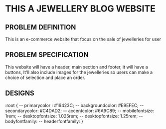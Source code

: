 # THIS A JEWELLERY BLOG WEBSITE

## PROBLEM DEFINITION

This is an e-commerce website that focus on the sale of jewelleries for user

## PROBLEM SPECIFICATION

This website will have a header, main section and footer, it will have a buttons, It'll also include images for the jewelleries so users can make a choice of selection and place an order. 

## DESIGNS

:root {
    -- primarycolor : #16423C;
    -- backgroundcolor: #E9EFEC;
    -- secondarycolor: #C4DAD2;
    -- accentcolor: #6A9C89;
    -- mobilefontsize: 1rem;
    -- desktopfontsize: 1.025rem;
    -- desktopfontsize: 1.25rem;
    -- bodyfontfamily:
    -- headerfontfamily:
}
